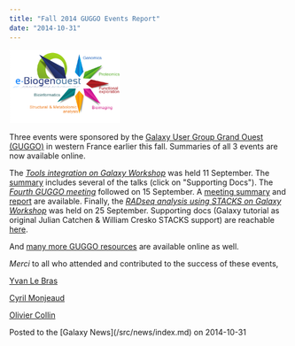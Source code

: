 ```yaml
---
title: "Fall 2014 GUGGO Events Report"
date: "2014-10-31"
---
```


<div class='right'><a href='http://www.biogenouest.org/agenda/evenement/groupe-de-travail-des-utilisateurs-galaxy-du-grand-ouest-guggo'><img src="/src/images/logos/eBiogenouestLogo.png" alt="Galaxy User Group Grand Ouest (GUGGO)" width=200 /></a></div>

Three events were sponsored by the [Galaxy User Group Grand Ouest (GUGGO)](https://www.e-biogenouest.org/groups/guggo) in western France earlier this fall.  Summaries of all 3 events are now available online.

The *[Tools integration on Galaxy Workshop](http://go4bioinformatics.genouest.org/integration-doutils-dans-la-plateforme-web-galaxy/)* was held 11 September.  The [summary](https://www.e-biogenouest.org/resources/1312/about) includes several of the talks (click on "Supporting Docs").  The *[Fourth GUGGO meeting](http://www.biogenouest.org/agenda/evenement/groupe-de-travail-des-utilisateurs-galaxy-du-grand-ouest-guggo)* followed on 15 September.  A [meeting summary](https://www.e-biogenouest.org/groups/guggo/wiki/GugGo4) and [report](https://www.e-biogenouest.org/resources/1336) are available.  Finally, the *[RADseq analysis using STACKS on Galaxy Workshop](http://go4bioinformatics.genouest.org/analyse-de-donnees-de-type-rad-par-le-pipeline-stacks-sous-la-plateforme-web-danalyse-de-donnees-galaxy/)* was held on 25 September. Supporting docs (Galaxy tutorial as original Julian Catchen & William Cresko STACKS support) are reachable [here](https://www.e-biogenouest.org/resources/1099).

And [many more GUGGO resources](https://www.e-biogenouest.org/groups/guggo/resources) are available online as well.

*Merci* to all who attended and contributed to the success of these events,

[Yvan Le Bras](https://www.e-biogenouest.org/members/1003)

[Cyril Monjeaud](https://www.e-biogenouest.org/members/1005)

[Olivier Collin](https://www.e-biogenouest.org/members/1009)
<div class='newsItemFooter'>Posted to the [Galaxy News](/src/news/index.md) on 2014-10-31</div>

